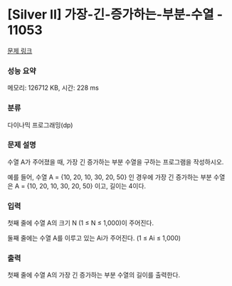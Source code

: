 # [Silver II] 가장-긴-증가하는-부분-수열 - 11053 

[문제 링크](https://www.acmicpc.net/problem/11053) 

### 성능 요약

메모리: 126712 KB, 시간: 228 ms

### 분류

다이나믹 프로그래밍(dp)

### 문제 설명

수열 A가 주어졌을 때, 가장 긴 증가하는 부분 수열을 구하는 프로그램을 작성하시오.

예를 들어, 수열 A = {10, 20, 10, 30, 20, 50} 인 경우에 가장 긴 증가하는 부분 수열은 A = {10, 20, 10, 30, 20, 50} 이고, 길이는 4이다.
### 입력 

 첫째 줄에 수열 A의 크기 N (1 ≤ N ≤ 1,000)이 주어진다.

둘째 줄에는 수열 A를 이루고 있는 Ai가 주어진다. (1 ≤ Ai ≤ 1,000)
### 출력 

 첫째 줄에 수열 A의 가장 긴 증가하는 부분 수열의 길이를 출력한다.


